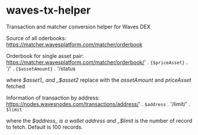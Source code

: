 # waves-tx-helper
Transaction and matcher conversion helper for Waves DEX

Source of all oderbooks: https://matcher.wavesplatform.com/matcher/orderbook

Orderbook for single asset pair:
https://matcher.wavesplatform.com/matcher/orderbook/' . `{$priceAsset}` . '/' . `{$assetAmount}` . '/status

where _$asset1_ and _$asset2_ replace with the _assetAmount_ and _priceAsset_ fetched

Information of transaction by address:
https://nodes.wavesnodes.com/transactions/address/' . `$address` . '/limit/' . `$limit`

where the _$address_ is a wallet address and _$limit_ is the number of record to fetch. Default is 100 records.
